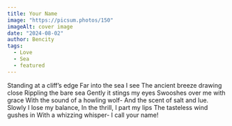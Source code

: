 ```yaml
---
title: Your Name
image: "https://picsum.photos/150"
imageAlt: cover image
date: "2024-08-02"
author: Bencity
tags:
  - Love
  - Sea
  - featured
---
```


Standing at a cliff’s edge
Far into the sea I see
The ancient breeze drawing close
Rippling the bare sea
Gently it stings my eyes
Swooshes over me with grace
With the sound of a howling wolf-
And the scent of salt and lue.
Slowly I lose my balance,
In the thrill, I part my lips
The tasteless wind gushes in
With a whizzing whisper-
I call your name!
